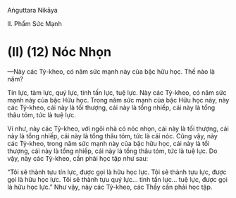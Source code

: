 Aṅguttara Nikāya

II. Phẩm Sức Mạnh

# (II) (12) Nóc Nhọn

—Này các Tỷ-kheo, có năm sức mạnh này của bậc hữu học. Thế nào là năm?

Tín lực, tàm lực, quý lực, tinh tấn lực, tuệ lực. Này các Tỷ-kheo, có năm sức mạnh này của bậc Hữu học. Trong năm sức mạnh của bậc Hữu học này, này các Tỷ-kheo, cái này là tối thượng, cái này là tổng nhiếp, cái này là tổng thâu tóm, tức là tuệ lực.

Ví như, này các Tỷ-kheo, với ngôi nhà có nóc nhọn, cái này là tối thượng, cái này là tổng nhiếp, cái này là tổng thâu tóm, tức là cái nóc. Cũng vậy, này các Tỷ-kheo, trong năm sức mạnh này của bậc hữu học, cái này là tối thượng, cái này là tổng nhiếp, cái này là tổng thâu tóm, tức là tuệ lực. Do vậy, này các Tỷ-kheo, cần phải học tập như sau:

“Tôi sẽ thành tựu tín lực, được gọi là hữu học lực. Tôi sẽ thành tựu lực, được gọi là hữu học lực. Tôi sẽ thành tựu quý lực... tinh tấn lực... tuệ lực, được gọi là hữu học lực.” Như vậy, này các Tỷ-kheo, các Thầy cần phải học tập.

